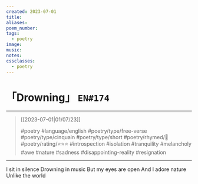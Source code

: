 ```yaml
---
created: 2023-07-01
title:
aliases:
poem_number:
tags:
  - poetry
image:
music:
notes:
cssclasses:
  - poetry
---
```

# 「Drowning」 `EN#174`

---

> [[2023-07-01|01/07/23]]
> 
> #poetry 
> #language/english 
> #poetry/type/free-verse #poetry/type/cinquain #poetry/type/short 
> #poetry/rhymed/🔴 
> #poetry/rating/⭐⭐⭐ 
> #introspection #isolation #tranquility #melancholy #awe #nature #sadness #disappointing-reality #resignation 

---

I sit in silence
Drowning in music
But my eyes are open
And I adore nature
Unlike the world